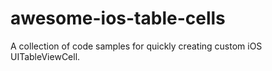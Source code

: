 # awesome-ios-table-cells
A collection of code samples for quickly creating custom iOS UITableViewCell.
